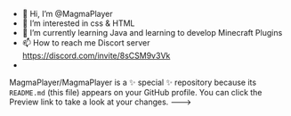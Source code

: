 - 👋 Hi, I’m @MagmaPlayer
- 👀 I’m interested in css & HTML
- 🌱 I’m currently learning Java and learning to develop Minecraft Plugins
- 📫 How to reach me Discort server https://discord.com/invite/8sCSM9v3Vk
- 
MagmaPlayer/MagmaPlayer is a ✨ special ✨ repository because its `README.md` (this file) appears on your GitHub profile.
You can click the Preview link to take a look at your changes.
--->
